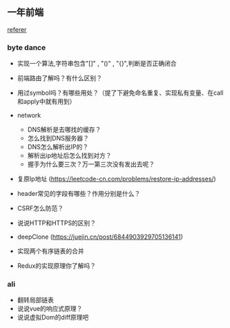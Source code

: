 ## 一年前端
[referer](https://juejin.cn/post/7025439075473571853)

### byte dance

- 实现一个算法,字符串包含"[]" , "()" , "{}",判断是否正确闭合
- 前端路由了解吗？有什么区别？
- 用过symbol吗？有哪些用处？（提了下避免命名重复、实现私有变量、在call和apply中就有用到）
- network
  - DNS解析是去哪找的缓存？
  - 怎么找到DNS服务器？
  - DNS怎么解析出IP的？
  - 解析出ip地址后怎么找到对方？
  - 握手为什么要三次？万一第三次没有发出去呢？
- 复原Ip地址 (https://leetcode-cn.com/problems/restore-ip-addresses/)  

- header常见的字段有哪些？作用分别是什么？
- CSRF怎么防范？
- 说说HTTP和HTTPS的区别？
- deepClone (https://juejin.cn/post/6844903929705136141)
- 实现两个有序链表的合并

- Redux的实现原理你了解吗？


### ali

- 翻转局部链表
- 说说vue的响应式原理？
- 说说虚拟Dom的diff原理吧